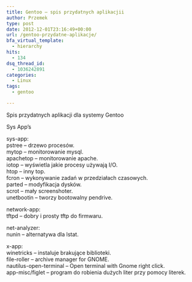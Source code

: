 ```yaml
---
title: Gentoo – spis przydatnych aplikacjii
author: Przemek
type: post
date: 2012-12-01T23:16:49+00:00
url: /gentoo-przydatne-aplikacje/
bfa_virtual_template:
  - hierarchy
hits:
  - 134
dsq_thread_id:
  - 1036242891
categories:
  - Linux
tags:
  - gentoo

---
```

Spis przydatnych aplikacji dla systemy Gentoo

<!--more-->

Sys App&#8217;s

sys-app:  
pstree &#8211; drzewo procesów.  
mytop &#8211; monitorowanie mysql.  
apachetop &#8211; monitorowanie apache.  
iotop &#8211; wyświetla jakie procesy używają I/O.  
htop &#8211; inny top.  
fcron &#8211; wykonywanie zadań w przedziałach czasowych.  
parted &#8211; modyfikacja dysków.  
scrot &#8211; mały screenshoter.  
unetbootin &#8211; tworzy bootowalny pendrive.

network-app:  
tftpd &#8211; dobry i prosty tftp do firmwaru.

net-analyzer:  
nunin &#8211; alternatywa dla lstat.

x-app:  
winetricks &#8211; instaluje brakujące biblioteki.  
file-roller &#8211; archive manager for GNOME.  
nautilus-open-terminal &#8211; Open terminal with Gnome right click.  
app-misc/figlet &#8211; program do robienia dużych liter przy pomocy literek.